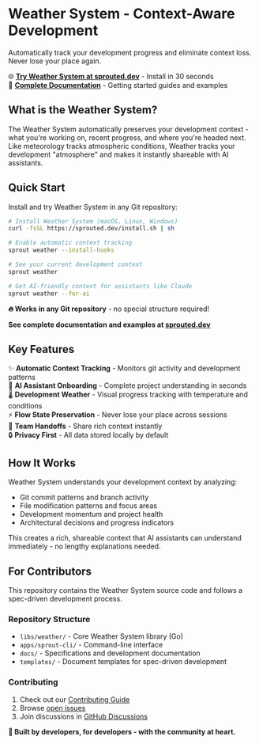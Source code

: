 # Weather System - Context-Aware Development

Automatically track your development progress and eliminate context loss. Never lose your place again.

🌐 **[Try Weather System at sprouted.dev](https://sprouted.dev)** - Install in 30 seconds  
📖 **[Complete Documentation](https://sprouted.dev)** - Getting started guides and examples

## What is the Weather System?

The Weather System automatically preserves your development context - what you're working on, recent progress, and where you're headed next. Like meteorology tracks atmospheric conditions, Weather tracks your development "atmosphere" and makes it instantly shareable with AI assistants.

## Quick Start

Install and try Weather System in any Git repository:

```bash
# Install Weather System (macOS, Linux, Windows)
curl -fsSL https://sprouted.dev/install.sh | sh

# Enable automatic context tracking
sprout weather --install-hooks

# See your current development context
sprout weather

# Get AI-friendly context for assistants like Claude
sprout weather --for-ai
```

**🔥 Works in any Git repository** - no special structure required!

**See complete documentation and examples at [sprouted.dev](https://sprouted.dev)**

## Key Features

✨ **Automatic Context Tracking** - Monitors git activity and development patterns  
🤖 **AI Assistant Onboarding** - Complete project understanding in seconds  
🌡️ **Development Weather** - Visual progress tracking with temperature and conditions  
⚡ **Flow State Preservation** - Never lose your place across sessions  
🔄 **Team Handoffs** - Share rich context instantly  
🔒 **Privacy First** - All data stored locally by default  

## How It Works

Weather System understands your development context by analyzing:
- Git commit patterns and branch activity
- File modification patterns and focus areas  
- Development momentum and project health
- Architectural decisions and progress indicators

This creates a rich, shareable context that AI assistants can understand immediately - no lengthy explanations needed.

## For Contributors

This repository contains the Weather System source code and follows a spec-driven development process.

### Repository Structure
- `libs/weather/` - Core Weather System library (Go)
- `apps/sprout-cli/` - Command-line interface 
- `docs/` - Specifications and development documentation
- `templates/` - Document templates for spec-driven development

### Contributing
1. Check out our [Contributing Guide](CONTRIBUTING.md)
2. Browse [open issues](https://github.com/sprouted-dev/garden/issues) 
3. Join discussions in [GitHub Discussions](https://github.com/sprouted-dev/garden/discussions)

**🌱 Built by developers, for developers - with the community at heart.**
